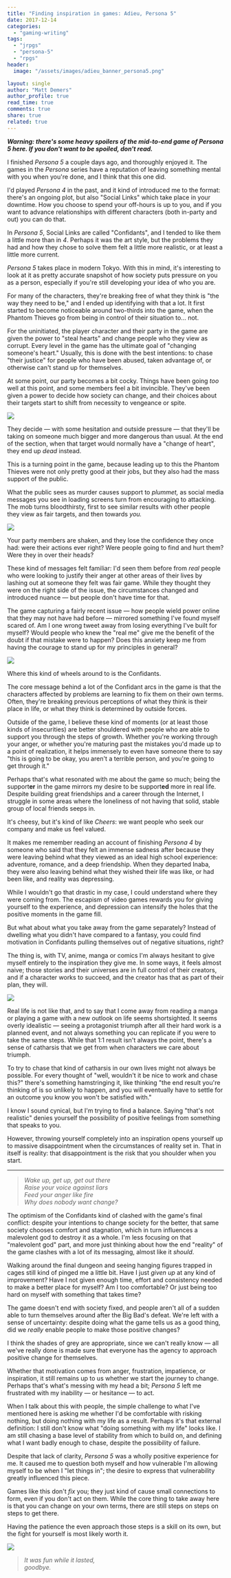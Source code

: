 ```yaml
---
title: "Finding inspiration in games: Adieu, Persona 5"
date: 2017-12-14
categories: 
  - "gaming-writing"
tags: 
  - "jrpgs"
  - "persona-5"
  - "rpgs"
header:
  image: "/assets/images/adieu_banner_persona5.png"

layout: single
author: "Matt Demers"
author_profile: true
read_time: true
comments: true
share: true
related: true
---
```


_**Warning: there's some heavy spoilers of the mid-to-end game of Persona 5 here. If you don't want to be spoiled, don't read.**_

I finished _Persona 5_ a couple days ago, and thoroughly enjoyed it. The games in the _Persona_ series have a reputation of leaving something mental with you when you're done, and I think that this one did.

I'd played _Persona 4_ in the past, and it kind of introduced me to the format: there's an ongoing plot, but also "Social Links" which take place in your downtime. How you choose to spend your off-hours is up to you, and if you want to advance relationships with different characters (both in-party and out) you can do that.

In _Persona 5_, Social Links are called "Confidants", and I tended to like them a little more than in _4_. Perhaps it was the art style, but the problems they had and how they chose to solve them felt a little more realistic, or at least a little more current.

_Persona 5_ takes place in modern Tokyo. With this in mind, it's interesting to look at it as pretty accurate snapshot of how society puts pressure on you as a person, especially if you're still developing your idea of who you are.

For many of the characters, they're breaking free of what they think is "the way they need to be," and I ended up identifying with that a lot. It first started to become noticeable around two-thirds into the game, when the Phantom Thieves go from being in control of their situation to... not.

For the uninitiated, the player character and their party in the game are given the power to "steal hearts" and change people who they view as corrupt. Every level in the game has the ultimate goal of "changing someone's heart." Usually, this is done with the best intentions: to chase "their justice" for people who have been abused, taken advantage of, or otherwise can't stand up for themselves.

At some point, our party becomes a bit cocky. Things have been going _too_ well at this point, and some members feel a bit invincible. They've been given a power to decide how society can change, and their choices about their targets start to shift from necessity to vengeance or spite.

![](/assets/images/20171007184920-1024x576-1.jpg)

They decide — with some hesitation and outside pressure — that they'll be taking on someone much bigger and more dangerous than usual. At the end of the section, when that target would normally have a "change of heart", they end up _dead_ instead.

This is a turning point in the game, because leading up to this the Phantom Thieves were not only pretty good at their jobs, but they also had the mass support of the public.

What the public sees as murder causes support to _plummet,_ as social media messages you see in loading screens turn from encouraging to attacking. The mob turns bloodthirsty, first to see similar results with other people they view as fair targets, and then towards _you._

![](/assets/images/20171007235037-1024x576.jpg)

Your party members are shaken, and they lose the confidence they once had: were their actions ever right? Were people going to find and hurt them? Were they in over their heads?

These kind of messages felt familiar: I'd seen them before from _real_ people who were looking to justify their anger at other areas of their lives by lashing out at someone they felt was fair game. While they thought they were on the right side of the issue, the circumstances changed and introduced nuance — but people don't have time for that.

The game capturing a fairly recent issue — how people wield power online that they may not have had before — mirrored something I've found myself scared of. Am I one wrong tweet away from losing everything I've built for myself? Would people who knew the "real me" give me the benefit of the doubt if that mistake were to happen? Does this anxiety keep me from having the courage to stand up for my principles in general?

![](/assets/images/20171210003954.png)

Where this kind of wheels around to is the Confidants.

The core message behind a lot of the Confidant arcs in the game is that the characters affected by problems are learning to fix them on their own terms. Often, they're breaking previous perceptions of what they think is their place in life, or what they think is determined by outside forces.

Outside of the game, I believe these kind of moments (or at least those kinds of insecurities) are better shouldered with people who are able to support you through the steps of growth. Whether you're working through your anger, or whether you're maturing past the mistakes you'd made up to a point of realization, it helps immensely to even have someone there to say "this is going to be okay, you aren't a terrible person, and you're going to get through it."

Perhaps that's what resonated with me about the game so much; being the support**er** in the game mirrors my desire to be support**ed** more in real life. Despite building great friendships and a career through the Internet, I struggle in some areas where the loneliness of not having that solid, stable group of local friends seeps in.

It's cheesy, but it's kind of like _Cheers_: we want people who seek our company and make us feel valued.

It makes me remember reading an account of finishing _Persona 4_ by someone who said that they felt an immense sadness after because they were leaving behind what they viewed as an ideal high school experience: adventure, romance, and a deep friendship. When they departed Inaba, they were also leaving behind what they wished their life was like, or had been like, and reality was depressing.

While I wouldn't go that drastic in my case, I could understand where they were coming from. The escapism of video games rewards you for giving yourself to the experience, and depression can intensify the holes that the positive moments in the game fill.

But what about what you take away from the game separately? Instead of dwelling what you didn't have compared to a fantasy, you could find motivation in Confidants pulling themselves out of negative situations, right?

The thing is, with TV, anime, manga or comics I'm always hesitant to give myself entirely to the inspiration they give me. In some ways, it feels almost naive; those stories and their universes are in full control of their creators, and if a character works to succeed, and the creator has that as part of their plan, they will.

![](/assets/images/20171127011240.png)

Real life is not like that, and to say that I come away from reading a manga or playing a game with a new outlook on life seems shortsighted. It seems overly idealistic — seeing a protagonist triumph after all their hard work is a planned event, and not always something you can replicate if you were to take the same steps. While that 1:1 result isn't always the point, there's a sense of catharsis that we get from when characters we care about triumph.

To try to chase that kind of catharsis in our own lives might not always be possible. For every thought of "well, wouldn't it be nice to work and chase this?" there's something hamstringing it, like thinking "the end result you're thinking of is so unlikely to happen, and you will eventually have to settle for an outcome you know you won't be satisfied with."

I know I sound cynical, but I'm trying to find a balance. Saying "that's not realistic" denies yourself the possibility of positive feelings from something that speaks to you.

However, throwing yourself completely into an inspiration opens yourself up to massive disappointment when the circumstances of reality set in. That in itself is reality: that disappointment is the risk that you shoulder when you start.

* * *

> _Wake up, get up, get out there  
> Raise your voice against liars  
> Feed your anger like fire  
> Why does nobody want change?_

The optimism of the Confidants kind of clashed with the game's final conflict: despite your intentions to change society for the better, that same society chooses comfort and stagnation, which in turn influences a malevolent god to destroy it as a whole. I'm less focusing on that "malevolent god" part, and more just thinking about how the end "reality" of the game clashes with a lot of its messaging, almost like it _should_.

Walking around the final dungeon and seeing hanging figures trapped in cages still kind of pinged me a little bit. Have I just _given up_ at any kind of improvement? Have I not given enough time, effort and consistency needed to make a better place for myself? Am I too comfortable? Or just being too hard on myself with something that takes time?

The game doesn't end with society fixed, and people aren't all of a sudden able to turn themselves around after the Big Bad's defeat. We're left with a sense of uncertainty: despite doing what the game tells us as a good thing, did we _really_ enable people to make those positive changes?

I think the shades of grey are appropriate, since we can't really know — all we've really done is made sure that everyone has the agency to approach positive change for themselves.

Whether that motivation comes from anger, frustration, impatience, or inspiration, it still remains up to us whether we start the journey to change. Perhaps that's what's messing with my head a bit; _Persona 5_ left me frustrated with my inability — or hesitance — to act.

When I talk about this with people, the simple challenge to what I've mentioned here is asking me whether I'd be comfortable with risking nothing, but doing nothing with my life as a result. Perhaps it's that external definition: I still don't know what "doing something with my life" looks like. I am still chasing a base level of stability from which to build on, and defining what I want badly enough to chase, despite the possibility of failure.

Despite that lack of clarity, _Persona 5_ was a wholly positive experience for me. It caused me to question both myself and how vulnerable I'm allowing myself to be when I "let things in"; the desire to express that vulnerability greatly influenced this piece.

Games like this don't _fix_ you; they just kind of cause small connections to form, even if you don't act on them. While the core thing to take away here is that you can change on your own terms, there are still steps on steps on steps to get there.

Having the patience the even approach those steps is a skill on its own, but the fight for yourself is most likely worth it.

![](/assets/images/20171209210344.png)

> _It was fun while it lasted,_  
> _goodbye._
